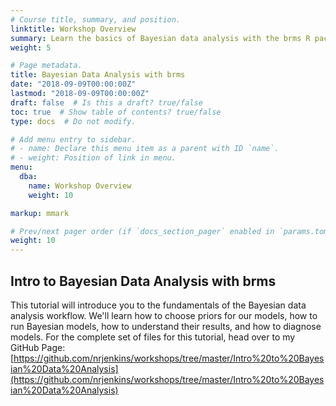```yaml
---
# Course title, summary, and position.
linktitle: Workshop Overview
summary: Learn the basics of Bayesian data analysis with the brms R package.
weight: 5

# Page metadata.
title: Bayesian Data Analysis with brms
date: "2018-09-09T00:00:00Z"
lastmod: "2018-09-09T00:00:00Z"
draft: false  # Is this a draft? true/false
toc: true  # Show table of contents? true/false
type: docs  # Do not modify.

# Add menu entry to sidebar.
# - name: Declare this menu item as a parent with ID `name`.
# - weight: Position of link in menu.
menu:
  dba:
    name: Workshop Overview
    weight: 10

markup: mmark

# Prev/next pager order (if `docs_section_pager` enabled in `params.toml`)
weight: 10
---
```


## Intro to Bayesian Data Analysis with brms

This tutorial will introduce you to the fundamentals of the Bayesian data analysis workflow. We'll learn how to choose priors for our models, how to run Bayesian models, how to understand their results, and how to diagnose models. For the complete set of files for this tutorial, head over to my GitHub Page:  [https://github.com/nrjenkins/workshops/tree/master/Intro%20to%20Bayesian%20Data%20Analysis](https://github.com/nrjenkins/workshops/tree/master/Intro%20to%20Bayesian%20Data%20Analysis)
